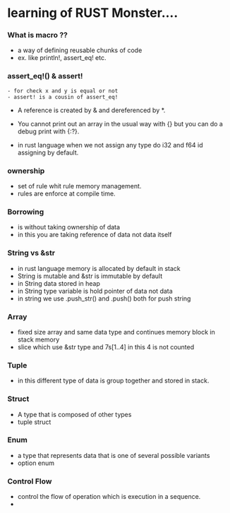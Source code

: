 # learning of RUST Monster....

### What is macro ??
- a way of defining reusable chunks of code
- ex. like println!, assert_eq! etc.    

### assert_eq!() & assert!

    - for check x and y is equal or not
    - assert! is a cousin of assert_eq!

- A reference is created by & and dereferenced by \*.
- You cannot print out an array in the usual way with {} but you can do a debug print with {:?}.

- in rust language when we not assign any type do i32 and f64 id assigning by default.

### ownership
- set of rule whit rule memory management.
- rules are enforce at compile time.

### Borrowing
- is without taking ownership of data
- in this you are taking reference of data not data itself

### String vs &str
- in rust language memory is allocated by default in stack
- String is mutable and &str is immutable by default
- in String data stored in heap
- in String type variable is hold pointer of data not data
- in string we use .push_str() and .push() both for push string

### Array
- fixed size array and same data type and continues memory block in stack memory
- slice which use &str type and 7s[1..4] in this 4 is not counted

### Tuple
- in this different type of data is group together and stored in stack.

### Struct
- A type that is composed of other types
- tuple struct

### Enum
- a type that represents data that is one of several possible variants
- option enum

### Control Flow
- control the flow of operation which is execution in a sequence.
- 